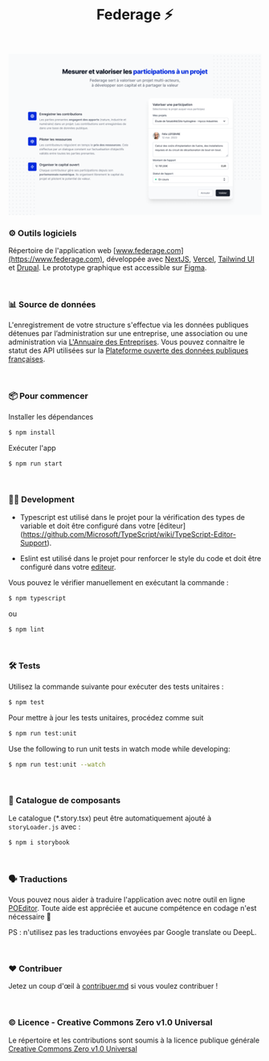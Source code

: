 <h1 align="center"> Federage ⚡️ </h1>

<br />

![screenshots](https://github.com/Federage-Capital/federage/blob/main/service-explications.png)

### ⚙️ Outils logiciels
Répertoire de l'application web [www.federage.com](https://www.federage.com), développée avec [NextJS](https://nextjs.org), [Vercel](https://vercel.com/), [Tailwind UI](https://tailwindui.com) et [Drupal](https://www.drupal.fr).
Le prototype graphique est accessible sur [Figma](https://www.figma.com/file/FFzOOljdqiP0m87N3M63Um/%E2%82%A3---Pages-d'application-05_06_23?type=design&t=SaUKlItFMk17KPmg-6).

<br />

### 📊 Source de données

L'enregistrement de votre structure s'effectue via les données publiques détenues par l’administration sur une entreprise, une association ou une administration via [L'Annuaire des Entreprises](https://annuaire-entreprises.data.gouv.fr). Vous pouvez connaitre le statut des API utilisées sur la [Plateforme ouverte des données publiques françaises](https://annuaire-entreprises.data.gouv.fr/donnees/api).

<br />

### 📦 Pour commencer

Installer les dépendances

```bash
$ npm install
```

Exécuter l'app

```bash
$ npm run start
```


<br />

### 🧑‍💻 Development

- Typescript est utilisé dans le projet pour la vérification des types de variable et doit être configuré dans votre [éditeur] (https://github.com/Microsoft/TypeScript/wiki/TypeScript-Editor-Support).

- Eslint est utilisé dans le projet pour renforcer le style du code et doit être configuré dans votre [editeur](https://eslint.org/docs/latest/use/integrations).

Vous pouvez le vérifier manuellement en exécutant la commande :

```bash
$ npm typescript
```

ou

```bash
$ npm lint
```


<br />

### 🛠 Tests

Utilisez la commande suivante pour exécuter des tests unitaires :

```bash
$ npm test
```

Pour mettre à jour les tests unitaires, procédez comme suit

```bash
$ npm run test:unit
```

Use the following to run unit tests in watch mode while developing:

```bash
$ npm run test:unit --watch
```

<br />

### 🎨 Catalogue de composants

Le catalogue (\*.story.tsx) peut être automatiquement ajouté à `storyLoader.js` avec :

```bash
$ npm i storybook
```

<br />

### 🗣 Traductions

Vous pouvez nous aider à traduire l'application avec notre outil en ligne [POEditor](https://poeditor.com/join/project/q1pgSpLjPn). Toute aide est appréciée et aucune compétence en codage n'est nécessaire 🤗

PS : n'utilisez pas les traductions envoyées par Google translate ou DeepL.


<br />

### ❤️ Contribuer

Jetez un coup d'œil à [contribuer.md](https://github.com/Federage-Capital/federage/blob/contribuer.md) si vous voulez contribuer !

<br />

### ©️ Licence - Creative Commons Zero v1.0 Universal

Le répertoire et les contributions sont soumis à la licence publique générale [Creative Commons Zero v1.0 Universal](https://github.com/Federage-Capital/federage/blob/main/LICENSE)
